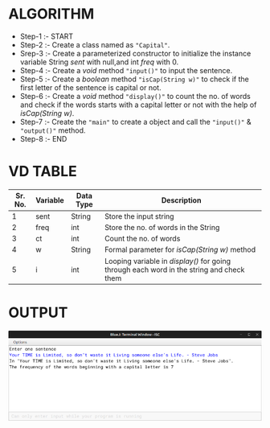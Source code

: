 # ALGORITHM

- Step-1 :- START
- Step-2 :- Create a class named as `"Capital"`.
- Srep-3 :- Create a parameterized constructor to initialize the instance variable String *sent* with null,and int *freq* with 0.
- Step-4 :- Create a *void* method `"input()"` to input the sentence.
- Step-5 :- Create a *boolean* method `"isCap(String w)"` to check if the first letter of the sentence is capital or not.
- Step-6 :- Create a *void* method `"display()"` to count the no. of words and check if the words starts with a capital letter or not with the help of *isCap(String w)*.
- Step-7 :- Create the `"main"` to create a object and call the `"input()"` & `"output()"` method.
- Step-8 :- END

# VD TABLE

| Sr. No. | Variable | Data Type | Description |
| --- | --- | --- | --- |
| 1 | sent | String | Store the input string |
| 2 | freq | int | Store the no. of words in the String |
| 3 | ct | int | Count the no. of words |
| 4 | w | String | Formal parameter for *isCap(String w)* method |
| 5 | i | int | Looping variable in *display()* for going through each word in the string and check them |

# OUTPUT

<p align="center">
<img width="auto" height="auto" alt="output" src="./output.png">
</p>
